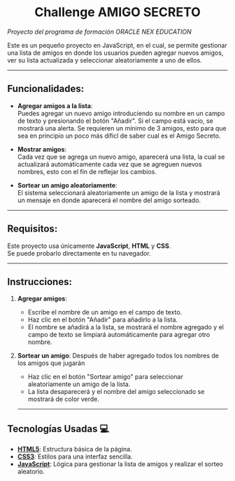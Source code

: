 <h1 align="center">Challenge AMIGO SECRETO</h1>

*Proyecto del programa de formación ORACLE NEX EDUCATION*

Este es un pequeño proyecto en JavaScript, en el cual, se permite gestionar una lista de amigos en donde los usuarios pueden agregar nuevos amigos, ver su lista actualizada y seleccionar aleatoriamente a uno de ellos.

---

## Funcionalidades:

- **Agregar amigos a la lista**:  
  Puedes agregar un nuevo amigo introduciendo su nombre en un campo de texto y presionando el botón "Añadir". Si el campo está vacío, se mostrará una alerta.
  Se requieren un mínimo de 3 amigos, esto para que sea en principio un poco más díficl de saber cual es el Amigo Secreto.

- **Mostrar amigos**:  
  Cada vez que se agrega un nuevo amigo, aparecerá una lista, la cual se actualizará automáticamente cada vez que se agreguen nuevos nombres, esto con el fin de reflejar los cambios.

- **Sortear un amigo aleatoriamente**:  
  El sistema seleccionará aleatoriamente un amigo de la lista y mostrará un mensaje en donde aparecerá el nombre del amigo sorteado.

---

## Requisitos:

Este proyecto usa únicamente **JavaScript**, **HTML** y **CSS**.  
Se puede probarlo directamente en tu navegador.

---

## Instrucciones:

1. **Agregar amigos**:
   - Escribe el nombre de un amigo en el campo de texto.
   - Haz clic en el botón "Añadir" para añadirlo a la lista.
   - El nombre se añadirá a la lista, se mostrará el nombre agregado y el campo de texto se limpiará automáticamente para agregar otro nombre.

2. **Sortear un amigo**:
    Después de haber agregado todos los nombres de los amigos que jugarán
   - Haz clic en el botón "Sortear amigo" para seleccionar aleatoriamente un amigo de la lista.
   - La lista desaparecerá y el nombre del amigo seleccionado se mostrará de color verde.
       
   ---

## Tecnologías Usadas 💻

- **[HTML5](https://developer.mozilla.org/es/docs/Web/HTML)**: Estructura básica de la página.
- **[CSS3](https://developer.mozilla.org/es/docs/Web/CSS)**: Estilos para una interfaz sencilla.
- **[JavaScript](https://developer.mozilla.org/es/docs/Web/JavaScript)**: Lógica para gestionar la lista de amigos y realizar el sorteo aleatorio.
